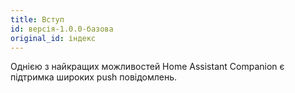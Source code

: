 ```yaml
---
title: Вступ
id: версія-1.0.0-базова
original_id: індекс
---
```


Однією з найкращих можливостей Home Assistant Companion є підтримка широких push повідомлень.